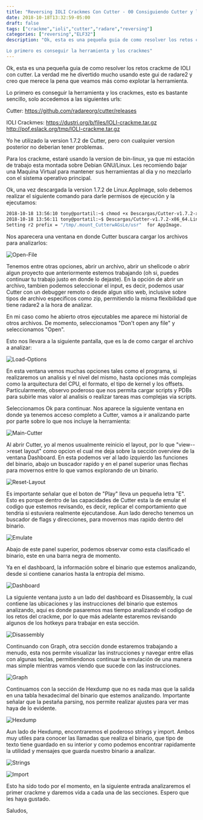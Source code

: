 ```yaml
---
title: "Reversing IOLI Crackmes Con Cutter - 00 Consiguiendo Cutter y los crackmes de IOLI"
date: 2018-10-18T13:32:59-05:00
draft: false
tags: ["crackme","ioli","cutter","radare","reversing"]
categories: ["reversing","ELF32"]
description: "Ok, esta es una pequeña guia de como resolver los retos crackme de IOLI con cutter. La verdad me he divertido mucho usando este gui de radare2 y creo que merece la pena que veamos más como explotar la herramienta.

Lo primero es conseguir la herramienta y los crackmes"
---
```


Ok, esta es una pequeña guia de como resolver los retos crackme de IOLI con cutter. La verdad me he divertido mucho usando este gui de radare2 y creo que merece la pena que veamos más como explotar la herramienta.


Lo primero es conseguir la herramienta y los crackmes, esto es bastante sencillo, solo accedemos a las siguientes urls:

Cutter: https://github.com/radareorg/cutter/releases

IOLI Crackmes: https://dustri.org/b/files/IOLI-crackme.tar.gz http://pof.eslack.org/tmp/IOLI-crackme.tar.gz

Yo he utilizado la version 1.7.2 de Cutter, pero con cualquier version posterior no deberian tener problemas.

Para los crackme, estaré usando la version de bin-linux, ya que mi estación de trabajo esta montada sobre Debian GNU/Linux. Les recomiendo bajar una Maquina Virtual para mantener sus herramientas al dia y no mezclarlo con el sistema operativo principal.

Ok, una vez descargada la version 1.7.2 de Linux.AppImage, solo debemos realizar el siguiente comando para darle permisos de ejecución y la ejecutamos:

```bash
2018-10-18 13:56:10 tony@portatil:~$ chmod +x Descargas/Cutter-v1.7.2-x86_64.Linux.AppImage 
2018-10-18 13:56:11 tony@portatil:~$ Descargas/Cutter-v1.7.2-x86_64.Linux.AppImage 
Setting r2 prefix = "/tmp/.mount_CutterwAGsLe/usr"  for AppImage.
```

Nos aparecera una ventana en donde Cutter buscara cargar los archivos para analizarlos:

![Open-File](/img/cutter00/open-file.png)

Tenemos entre otras opciones, abrir un archivo, abrir un shellcode o abrir algun proyecto que anteriormente estemos trabajando (oh si, puedes continuar tu trabajo justo en donde lo dejaste). En la opción de abrir un archivo, tambien podemos seleccionar el input, es decir, podemos usar Cutter con un debugger remoto o desde algun sitio web, inclusive sobre tipos de archivo especificos como zip, permitiendo la misma flexibilidad que tiene radare2 a la hora de analizar.

En mi caso como he abierto otros ejecutables me aparece mi historial de otros archivos. De momento, seleccionamos "Don't open any file" y seleccionamos "Open".

Esto nos llevara a la siguiente pantalla, que es la de como cargar el archivo a analizar:

![Load-Options](/img/cutter00/load-options.png)

En esta ventana vemos muchas opciones tales como el programa, si realizaremos un analisis y el nivel del mismo, hasta opciones más complejas como la arquitectura del CPU, el formato, el tipo de kernel y los offsets. Particularmente, observo poderoso que nos permita cargar scripts y PDBs para subirle mas valor al analisis o realizar tareas mas complejas via scripts.

Seleccionamos Ok para continuar. Nos aparece la siguiente ventana en donde ya tenemos acceso completo a Cutter, vamos a ir analizando parte por parte sobre lo que nos incluye la herramienta:

![Main-Cutter](/img/cutter00/main-cutter.png)

Al abrir Cutter, yo al menos usualmente reinicio el layout, por lo que "view--\>reset layout" como opcion el cual me deja sobre la sección overview de la ventana Dashboard. En esta podemos ver al lado izquierdo las funciones del binario, abajo un buscador rapido y en el panel superior unas flechas para movernos entre lo que vamos explorando de un binario. 

![Reset-Layout](/img/cutter00/fresh-layout.png)

Es importante señalar que el boton de "Play" lleva un pequeña letra "E". Esto es porque dentro de las capacidades de Cutter esta la de emular el codigo que estemos revisando, es decir, replicar el comportamiento que tendria si estuviera realmente ejecutandose. Aun lado derecho tenemos un buscador de flags y direcciones, para movernos mas rapido dentro del binario.

![Emulate](/img/cutter00/panel-superior.png)

Abajo de este panel superior, podemos observar como esta clasificado el binario, este en una barra negra de momento.

Ya en el dashboard, la información sobre el binario que estemos analizando, desde si contiene canarios hasta la entropia del mismo. 

![Dashboard](/img/cutter00/dashboard.png)

La siguiente ventana justo a un lado del dashboard es Disassembly, la cual contiene las ubicaciones y las instrucciones del binario que estemos analizando, aqui es donde pasaremos mas tiempo analizando el codigo de los retos del crackme, por lo que más adelante estaremos revisando algunos de los hotkeys para trabajar en esta sección.

![Disassembly](/img/cutter00/disassembly.png)

Continuando con Graph, otra sección donde estaremos trabajando a menudo, esta nos permite visualizar las instrucciones y navegar entre ellas con algunas teclas, permitiendonos continuar la emulación de una manera mas simple mientras vamos viendo que sucede con las instrucciones.

![Graph](/img/cutter00/graph.png)

Continuamos con la sección de Hexdump que no es nada mas que la salida en una tabla hexadecimal del binario que estemos analizando. Importante señalar que la pestaña parsing, nos permite realizar ajustes para ver mas haya de lo evidente.

![Hexdump](/img/cutter00/hexdump.png)

Aun lado de Hexdump, encontraremos el poderoso strings y import. Ambos muy utiles para conocer las llamadas que realiza el binario, que tipo de texto tiene guardado en su interior y como podemos encontrar rapidamente la utilidad y mensajes que guarda nuestro binario a analizar.

![Strings](/img/cutter00/strings.png)

![Import](/img/cutter00/import.png)

Esto ha sido todo por el momento, en la siguiente entrada analizaremos el primer crackme y daremos vida a cada una de las secciones. Espero que les haya gustado.

Saludos,
